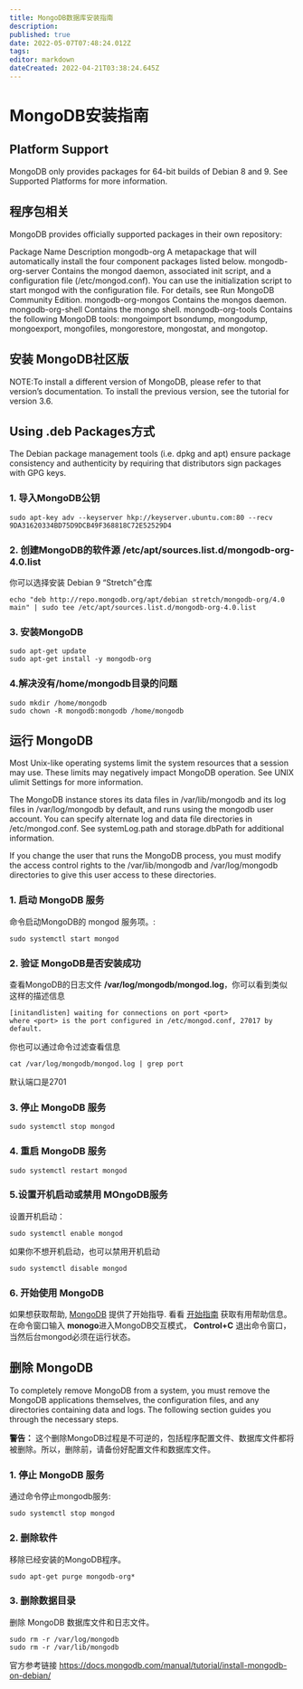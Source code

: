 ```yaml
---
title: MongoDB数据库安装指南
description: 
published: true
date: 2022-05-07T07:48:24.012Z
tags: 
editor: markdown
dateCreated: 2022-04-21T03:38:24.645Z
---
```


# MongoDB安装指南

## Platform Support

MongoDB only provides packages for 64-bit builds of Debian 8 and 9. See Supported Platforms for more information.

## 程序包相关

MongoDB provides officially supported packages in their own repository:

Package Name         Description
mongodb-org         A metapackage that will automatically install the four component packages listed below.
mongodb-org-server Contains the mongod daemon, associated init script, and a configuration file (/etc/mongod.conf). You can use the initialization script to start mongod with the configuration file. For details, see Run MongoDB Community Edition.
mongodb-org-mongos Contains the mongos daemon.
mongodb-org-shell Contains the mongo shell.
mongodb-org-tools Contains the following MongoDB tools: mongoimport bsondump, mongodump, mongoexport, mongofiles, mongorestore, mongostat, and mongotop.

## 安装 MongoDB社区版

NOTE:To install a different version of MongoDB, please refer to that version’s documentation. To install the previous version, see the tutorial for version 3.6.

## Using .deb Packages方式

The Debian package management tools (i.e. dpkg and apt) ensure package consistency and authenticity by requiring that distributors sign packages with GPG keys.

### 1. 导入MongoDB公钥

```
sudo apt-key adv --keyserver hkp://keyserver.ubuntu.com:80 --recv 9DA31620334BD75D9DCB49F368818C72E52529D4
```

### 2. 创建MongoDB的软件源 /etc/apt/sources.list.d/mongodb-org-4.0.list

你可以选择安装 Debian 9 “Stretch”仓库

```
echo "deb http://repo.mongodb.org/apt/debian stretch/mongodb-org/4.0 main" | sudo tee /etc/apt/sources.list.d/mongodb-org-4.0.list
```

### 3. 安装MongoDB

```
sudo apt-get update
sudo apt-get install -y mongodb-org
```

### 4.解决没有/home/mongodb目录的问题

```
sudo mkdir /home/mongodb
sudo chown -R mongodb:mongodb /home/mongodb
```

## 运行 MongoDB

Most Unix-like operating systems limit the system resources that a session may use. These limits may negatively impact MongoDB operation. See UNIX ulimit Settings for more information.

The MongoDB instance stores its data files in /var/lib/mongodb and its log files in /var/log/mongodb by default, and runs using the mongodb user account. You can specify alternate log and data file directories in /etc/mongod.conf. See systemLog.path and storage.dbPath for additional information.

If you change the user that runs the MongoDB process, you must modify the access control rights to the /var/lib/mongodb and /var/log/mongodb directories to give this user access to these directories.

### 1. 启动 MongoDB 服务

命令启动MongoDB的 mongod 服务项。:

```
sudo systemctl start mongod 
```

### 2. 验证 MongoDB是否安装成功

查看MongoDB的日志文件 **/var/log/mongodb/mongod.log**，你可以看到类似这样的描述信息

```
[initandlisten] waiting for connections on port <port>
where <port> is the port configured in /etc/mongod.conf, 27017 by default.
```

你也可以通过命令过滤查看信息

```
cat /var/log/mongodb/mongod.log | grep port
```

默认端口是2701

### 3. 停止 MongoDB 服务

```
sudo systemctl stop mongod
```

### 4. 重启 MongoDB 服务

```
sudo systemctl restart mongod
```

### 5.设置开机启动或禁用 MOngoDB服务

设置开机启动：

```
sudo systemctl enable mongod
```

如果你不想开机启动，也可以禁用开机启动

```
sudo systemctl disable mongod
```

### 6. 开始使用 MongoDB

如果想获取帮助, [MongoDB](https://docs.mongodb.com/manual/#getting-started) 提供了开始指导. 看看 [开始指南](https://docs.mongodb.com/manual/#getting-started) 获取有用帮助信息。
在命令窗口输入 **monogo**进入MongoDB交互模式，  **Control+C** 退出命令窗口，当然后台mongod必须在运行状态。

## 删除 MongoDB

To completely remove MongoDB from a system, you must remove the MongoDB applications themselves, the configuration files, and any directories containing data and logs. The following section guides you through the necessary steps.

**警告：** 这个删除MongoDB过程是不可逆的，包括程序配置文件、数据库文件都将被删除。所以，删除前，请备份好配置文件和数据库文件。

### 1. 停止 MongoDB 服务

通过命令停止mongodb服务:

```
sudo systemctl stop mongod 
```

### 2. 删除软件

移除已经安装的MongoDB程序。

```
sudo apt-get purge mongodb-org*
```

### 3. 删除数据目录

删除 MongoDB 数据库文件和日志文件。

```
sudo rm -r /var/log/mongodb
sudo rm -r /var/lib/mongodb
```

官方参考链接 <https://docs.mongodb.com/manual/tutorial/install-mongodb-on-debian/>
